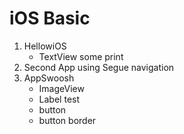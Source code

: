 # iOS Basic
1. HellowiOS
    * TextView some print    
2. Second App using Segue navigation  
3. AppSwoosh 
   * ImageView 
   * Label test
   * button
   * button border
